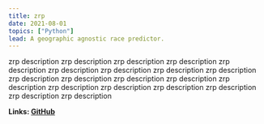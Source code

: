 ```yaml
---
title: zrp
date: 2021-08-01
topics: ["Python"]
lead: A geographic agnostic race predictor.
---
```


zrp description zrp description zrp description zrp description zrp description
zrp description zrp description zrp description zrp description zrp description
zrp description zrp description zrp description zrp description zrp description
zrp description zrp description zrp description zrp description zrp description

**Links: [GitHub](https://github.com/zestai/zrp)**
